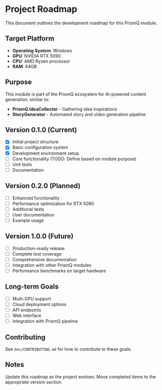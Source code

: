 # Project Roadmap

This document outlines the development roadmap for this PrismQ module.

## Target Platform

- **Operating System**: Windows
- **GPU**: NVIDIA RTX 5090
- **CPU**: AMD Ryzen processor
- **RAM**: 64GB

## Purpose

This module is part of the PrismQ ecosystem for AI-powered content generation, similar to:
- **PrismQ.IdeaCollector** - Gathering idea inspirations
- **StoryGenerator** - Automated story and video generation pipeline

## Version 0.1.0 (Current)

- [x] Initial project structure
- [x] Basic configuration system
- [x] Development environment setup
- [ ] Core functionality (TODO: Define based on module purpose)
- [ ] Unit tests
- [ ] Documentation

## Version 0.2.0 (Planned)

- [ ] Enhanced functionality
- [ ] Performance optimization for RTX 5090
- [ ] Additional tests
- [ ] User documentation
- [ ] Example usage

## Version 1.0.0 (Future)

- [ ] Production-ready release
- [ ] Complete test coverage
- [ ] Comprehensive documentation
- [ ] Integration with other PrismQ modules
- [ ] Performance benchmarks on target hardware

## Long-term Goals

- [ ] Multi-GPU support
- [ ] Cloud deployment options
- [ ] API endpoints
- [ ] Web interface
- [ ] Integration with PrismQ pipeline

## Contributing

See `doc/CONTRIBUTING.md` for how to contribute to these goals.

## Notes

Update this roadmap as the project evolves. Move completed items to the appropriate version section.
